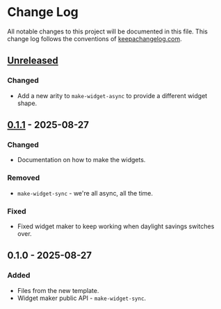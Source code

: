 # Change Log
All notable changes to this project will be documented in this file. This change log follows the conventions of [keepachangelog.com](http://keepachangelog.com/).

## [Unreleased]
### Changed
- Add a new arity to `make-widget-async` to provide a different widget shape.

## [0.1.1] - 2025-08-27
### Changed
- Documentation on how to make the widgets.

### Removed
- `make-widget-sync` - we're all async, all the time.

### Fixed
- Fixed widget maker to keep working when daylight savings switches over.

## 0.1.0 - 2025-08-27
### Added
- Files from the new template.
- Widget maker public API - `make-widget-sync`.

[Unreleased]: https://sourcehost.site/your-name/kafka-metamorphosis/compare/0.1.1...HEAD
[0.1.1]: https://sourcehost.site/your-name/kafka-metamorphosis/compare/0.1.0...0.1.1
